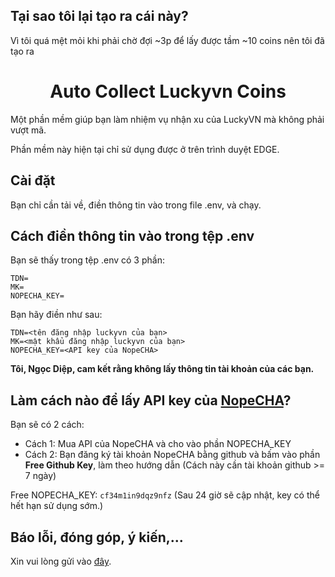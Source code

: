 ## Tại sao tôi lại tạo ra cái này?
Vì tôi quá mệt mỏi khi phải chờ đợi ~3p để lấy được tầm ~10 coins nên tôi đã tạo ra

<h1 align="center">Auto Collect Luckyvn Coins</h1>
Một phần mềm giúp bạn làm nhiệm vụ nhận xu của LuckyVN mà không phải vượt mã.

Phần mềm này hiện tại chỉ sử dụng được ở trên trình duyệt EDGE. 

## Cài đặt
Bạn chỉ cần tải về, điền thông tin vào trong file .env, và chạy.

## Cách điền thông tin vào trong tệp .env
Bạn sẽ thấy trong tệp .env có 3 phần:
```env
TDN=
MK=
NOPECHA_KEY=
```
Bạn hãy điền như sau:
```env
TDN=<tên đăng nhập luckyvn của bạn>
MK=<mật khẩu đăng nhập luckyvn của bạn>
NOPECHA_KEY=<API key của NopeCHA>
```
**Tôi, Ngọc Diệp, cam kết rằng không lấy thông tin tài khoản của các bạn.**
## Làm cách nào để lấy API key của [NopeCHA](https://nopecha.com)?
Bạn sẽ có 2 cách:
- Cách 1: Mua API của NopeCHA và cho vào phần NOPECHA_KEY
- Cách 2: Bạn đăng ký tài khoản NopeCHA bằng github và bấm vào phần **Free Github Key**, làm theo hướng dẫn (Cách này cần tài khoản github >= 7 ngày)

Free NOPECHA_KEY: ``cf34m1in9dqz9nfz`` (Sau 24 giờ sẽ cập nhật, key có thể hết hạn sử dụng sớm.)
## Báo lỗi, đóng góp, ý kiến,...
Xin vui lòng gửi vào [đây](https://github.com/ngocdiep2006/AutoCollectLuckyvnCoins/issues).

